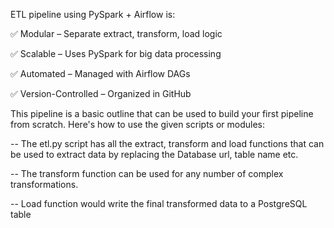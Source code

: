 
ETL pipeline using PySpark + Airflow is:

✅ Modular – Separate extract, transform, load logic

✅ Scalable – Uses PySpark for big data processing

✅ Automated – Managed with Airflow DAGs

✅ Version-Controlled – Organized in GitHub

This pipeline is a basic outline that can be used to build your first pipeline from scratch. Here's how to use the given scripts or modules:

-- The etl.py script has all the extract, transform and load functions that can be used to extract data by replacing the Database url, table name etc.

-- The transform function can be used for any number of complex transformations.

-- Load function would write the final transformed data to a PostgreSQL table
